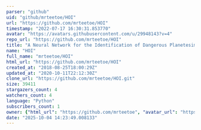```yaml
---
parser: "github"
uid: "github/mrteetoe/HOI"
url: "https://github.com/mrteetoe/HOI"
timestamp: "2022-07-17 16:30:31.853770"
avatar: "https://avatars.githubusercontent.com/u/29948143?v=4"
repo_url: "https://github.com/mrteetoe/HOI"
title: "A Neural Network for the Identification of Dangerous Planetesimals (Including scripts for data generation)"
name: "HOI"
full_name: "mrteetoe/HOI"
html_url: "https://github.com/mrteetoe/HOI"
created_at: "2018-08-25T18:00:29Z"
updated_at: "2020-10-11T22:12:30Z"
clone_url: "https://github.com/mrteetoe/HOI.git"
size: 39411
stargazers_count: 4
watchers_count: 4
language: "Python"
subscribers_count: 1
owner: {"html_url": "https://github.com/mrteetoe", "avatar_url": "https://avatars.githubusercontent.com/u/29948143?v=4", "login": "mrteetoe", "type": "User"}
date: "2025-10-04 14:23:49.008133"
---
```

